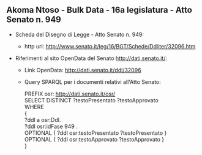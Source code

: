 ## Akoma Ntoso - Bulk Data - 16a legislatura - Atto Senato n. 949 ##

* Scheda del Disegno di Legge - Atto Senato n. 949:
	* http url: http://www.senato.it/leg/16/BGT/Schede/Ddliter/32096.htm

* Riferimenti al sito OpenData del Senato http://dati.senato.it/:
	* Link OpenData: http://dati.senato.it/ddl/32096
	* Query SPARQL per i documenti relativi all'Atto Senato:

        PREFIX osr: <http://dati.senato.it/osr/>  
		SELECT DISTINCT ?testoPresentato ?testoApprovato  
		WHERE  
		{  
		    ?ddl a osr:Ddl.  
		    ?ddl osr:idFase 949 .  
		    OPTIONAL { ?ddl osr:testoPresentato ?testoPresentato }  
		    OPTIONAL { ?ddl osr:testoApprovato ?testoApprovato }  
		}
		